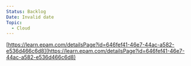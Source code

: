 ```yaml
---
Status: Backlog
Date: Invalid date
Topic:
  - Cloud
---
```

[https://learn.epam.com/detailsPage?id=646fef41-46e7-44ac-a582-e536d466c6d8](https://learn.epam.com/detailsPage?id=646fef41-46e7-44ac-a582-e536d466c6d8)